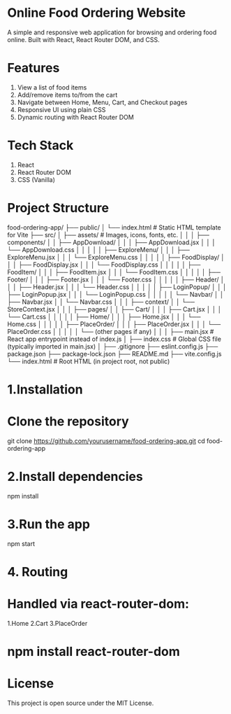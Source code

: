 # Online Food Ordering Website
 A simple and responsive web application for browsing and ordering food online. Built with React, React Router DOM, and CSS.


# Features
1. View a list of food items
2. Add/remove items to/from the cart
3. Navigate between Home, Menu, Cart, and Checkout pages
4. Responsive UI using plain CSS
5. Dynamic routing with React Router DOM


# Tech Stack
1. React
2. React Router DOM
3. CSS (Vanilla)


# Project Structure
food-ordering-app/
├── public/
│   └── index.html                  # Static HTML template for Vite
├── src/
│   ├── assets/                     # Images, icons, fonts, etc.
│   │
│   ├── components/
│   │   ├── AppDownload/
│   │   │   ├── AppDownload.jsx
│   │   │   └── AppDownload.css
│   │   │
│   │   ├── ExploreMenu/
│   │   │   ├── ExploreMenu.jsx
│   │   │   └── ExploreMenu.css
│   │   │
│   │   ├── FoodDisplay/
│   │   │   ├── FoodDisplay.jsx
│   │   │   └── FoodDisplay.css
│   │   │
│   │   ├── FoodItem/
│   │   │   ├── FoodItem.jsx
│   │   │   └── FoodItem.css
│   │   │
│   │   ├── Footer/
│   │   │   ├── Footer.jsx
│   │   │   └── Footer.css
│   │   │
│   │   ├── Header/
│   │   │   ├── Header.jsx
│   │   │   └── Header.css
│   │   │
│   │   ├── LoginPopup/
│   │   │   ├── LoginPopup.jsx
│   │   │   └── LoginPopup.css
│   │   │
│   │   └── Navbar/
│   │       ├── Navbar.jsx
│   │       └── Navbar.css
│   │
│   ├── context/
│   │   └── StoreContext.jsx
│   │
│   ├── pages/
│   │   ├── Cart/
│   │   │   ├── Cart.jsx
│   │   │   └── Cart.css
│   │   │
│   │   ├── Home/
│   │   │   ├── Home.jsx
│   │   │   └── Home.css
│   │   │
│   │   ├── PlaceOrder/
│   │   │   ├── PlaceOrder.jsx
│   │   │   └── PlaceOrder.css
│   │   │
│   │   └── (other pages if any)
│   │
│   ├── main.jsx                   # React app entrypoint instead of index.js
│   ├── index.css                  # Global CSS file (typically imported in main.jsx)
│
├── .gitignore
├── eslint.config.js
├── package.json
├── package-lock.json
├── README.md
├── vite.config.js
└── index.html                    # Root HTML (in project root, not public)



# 1.Installation
# Clone the repository
git clone https://github.com/yourusername/food-ordering-app.git
cd food-ordering-app

# 2.Install dependencies
npm install

# 3.Run the app
npm start

# 4. Routing
# Handled via react-router-dom:
1.Home
2.Cart
3.PlaceOrder

# npm install react-router-dom

# License
This project is open source under the MIT License.




